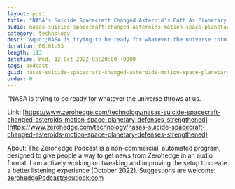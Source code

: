 ```yaml
---
layout: post
title: "NASA's Suicide Spacecraft Changed Asteroid's Path As Planetary Defenses Strengthened "
audio: nasas-suicide-spacecraft-changed-asteroids-motion-space-planetary-defenses-strengthened-0
category: technology
desc: "&quot;NASA is trying to be ready for whatever the universe throws at us."
duration: 00:01:53
length: 113
datetime: Wed, 12 Oct 2022 03:20:00 +0000
tags: podcast
guid: nasas-suicide-spacecraft-changed-asteroids-motion-space-planetary-defenses-strengthened-0
order: 0
---
```

&quot;NASA is trying to be ready for whatever the universe throws at us.

Link: [https://www.zerohedge.com/technology/nasas-suicide-spacecraft-changed-asteroids-motion-space-planetary-defenses-strengthened](https://www.zerohedge.com/technology/nasas-suicide-spacecraft-changed-asteroids-motion-space-planetary-defenses-strengthened)

About: The Zerohedge Podcast is a non-commercial, automated program, designed to give people a way to get news from Zerohedge in an audio format.  I am actively working on tweaking and improving the setup to create a better listening experience (October 2022).  Suggestions are welcome: [zerohedgePodcast@outlook.com](mailto:zerohedgePodcast@outlook.com)
